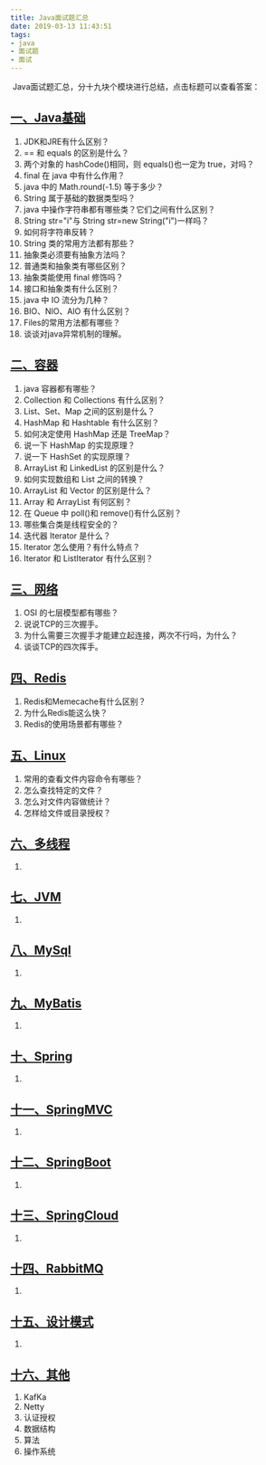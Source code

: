 ```yaml
---
title: Java面试题汇总
date: 2019-03-13 11:43:51
tags:
- java
- 面试题
- 面试
---
```




​		Java面试题汇总，分十九块个模块进行总结，点击标题可以查看答案：

## [一、Java基础](/2019/03/13/java面试/Java面试题（一）Java基础)

1. JDK和JRE有什么区别？
2. == 和 equals 的区别是什么？
3. 两个对象的 hashCode()相同，则 equals()也一定为 true，对吗？
4. final 在 java 中有什么作用？
5. java 中的 Math.round(-1.5) 等于多少？
6. String 属于基础的数据类型吗？
7. java 中操作字符串都有哪些类？它们之间有什么区别？
8. String str="i"与 String str=new String("i")一样吗？
9. 如何将字符串反转？
10. String 类的常用方法都有那些？
11. 抽象类必须要有抽象方法吗？
12. 普通类和抽象类有哪些区别？
13. 抽象类能使用 final 修饰吗？
14. 接口和抽象类有什么区别？
15. java 中 IO 流分为几种？
16. BIO、NIO、AIO 有什么区别？
17. Files的常用方法都有哪些？
18. 谈谈对java异常机制的理解。

## [二、容器](/2019/03/13/java面试/Java面试题（二）容器)


1. java 容器都有哪些？
2. Collection 和 Collections 有什么区别？
2. List、Set、Map 之间的区别是什么？
4. HashMap 和 Hashtable 有什么区别？
5. 如何决定使用 HashMap 还是 TreeMap？
6. 说一下 HashMap 的实现原理？
7. 说一下 HashSet 的实现原理？
8. ArrayList 和 LinkedList 的区别是什么？
9. 如何实现数组和 List 之间的转换？
10. ArrayList 和 Vector 的区别是什么？
11. Array 和 ArrayList 有何区别？
12. 在 Queue 中 poll()和 remove()有什么区别？
13. 哪些集合类是线程安全的？
14. 迭代器 Iterator 是什么？
15. Iterator 怎么使用？有什么特点？
16. Iterator 和 ListIterator 有什么区别？

## [三、网络](/2019/03/13/java面试/Java面试题汇总（三）网络)


1. OSI 的七层模型都有哪些？
2. 说说TCP的三次握手。
3. 为什么需要三次握手才能建立起连接，两次不行吗，为什么？
4. 谈谈TCP的四次挥手。

## [四、Redis](/2019/03/13/java面试/Java面试题汇总（四）Redis)


1. Redis和Memecache有什么区别？
2. 为什么Redis能这么快？
3. Redis的使用场景都有哪些？

## [五、Linux](/2019/03/13/java面试/Java面试题（五）Linux)


1. 常用的查看文件内容命令有哪些？
2. 怎么查找特定的文件？
3. 怎么对文件内容做统计？
4. 怎样给文件或目录授权？

## [六、多线程](/2019/03/13/java面试/Java面试题（六）多线程)


1. 

## [七、JVM](/2019/03/13/java面试/Java面试题（七）JVM)


1. 

## [八、MySql](/2019/03/13/java面试/Java面试题（八）MySql)


1. 

## [九、MyBatis](/2019/03/13/java面试/Java面试题（九）MyBatis)


1. 

## [十、Spring](/2019/03/13/java面试/Java面试题（十）Spring)


1. 

## [十一、SpringMVC](/2019/03/13/java面试/Java面试题（十一）SpringMVC)


1. 

## [十二、SpringBoot](/2019/03/13/java面试/Java面试题（十二）SpringBoot)


1. 

## [十三、SpringCloud](/2019/03/13/java面试/Java面试题（十三）SpringCloud)


1. 

## [十四、RabbitMQ](/2019/03/13/java面试/Java面试题（十四）RabbitMQ)


1. 

## [十五、设计模式](/2019/03/13/java面试/Java面试题（十五）设计模式)


1. 

## [十六、其他](/2019/03/13/java面试/Java面试题（十六）其他)


1. KafKa
2. Netty
3. 认证授权
4. 数据结构
5. 算法
6. 操作系统

